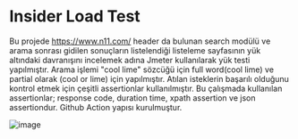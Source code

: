 # Insider Load Test
Bu projede https://www.n11.com/  header da bulunan search modülü ve arama sonrası gidilen sonuçların listelendiği listeleme sayfasının yük altındaki davranışını incelemek adına Jmeter kullanılarak yük testi yapılmıştır.
Arama işlemi "cool lime" sözcüğü için full word(cool lime) ve partial olarak (cool or lime) için yapılmıştır.
Atılan isteklerin başarılı olduğunu kontrol etmek için çeşitli assertionlar kullanılmıştır. Bu çalışmada kullanılan assertionlar; response code, duration time, xpath assertion ve json assertiondur. Github Action yapısı kurulmuştur.

![image](https://github.com/user-attachments/assets/8a487b24-1f7f-4c4a-8cbc-b600aaaecc81)

